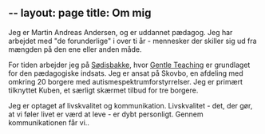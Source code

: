 --
layout: page
title: Om mig
--
Jeg er Martin Andreas Andersen, og er uddannet pædagog. Jeg har arbejdet med "de forunderlige" i over ti år - mennesker der skiller sig ud fra mængden på den ene eller anden måde.

For tiden arbejder jeg på [Sødisbakke](http://sodisbakke.rn.dk), hvor [Gentle Teaching](link) er grundlaget for den pædagogiske indsats. Jeg er ansat på Skovbo, en afdeling med omkring 20 borgere med autismespektrumforstyrrelser. Jeg er primært tilknyttet Kuben, et særligt skærmet tilbud  for tre borgere.

Jeg er optaget af livskvalitet og kommunikation. Livskvalitet - det, der gør, at vi føler livet er værd at leve - er dybt personligt. Gennem kommunikationen får vi..